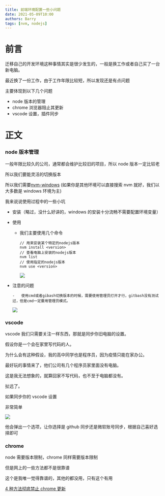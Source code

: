 ```yaml
---
title: 前端环境配置一些小问题
date: 2021-05-09T10:00
authors: Barry
tags: [nvm, nodejs]
---
```


# 前言

迁移自己的开发环境这种事情其实是很少发生的，一般是换工作或者自己买了一台新电脑。

最近换了一份工作，由于工作年限比较短，所以发现还是有点问题

主要体现到以下几个问题

- node 版本的管理
- chrome 浏览器阻止其更新
- vscode 设置，插件同步

<!--truncate-->

# 正文

### node 版本管理

一般年限比较久的公司，通常都会维护比较旧的项目，所以 node 版本一定比较老

所以我们要能灵活的切换版本

所以我们需要[nvm-windows](https://github.com/coreybutler/nvm-windows) (如果你是其他环境可以直接搜索 nvm 就好，我们以大多数是 windows 环境为主)

我来说说使用过程中的一些小坑

- 安装（略过，没什么好讲的，windows 的安装十分流畅不需要配置环境变量）

- 使用

  - 我们主要使用几个命令

    ```
    // 用来安装某个特定的nodejs版本
    nvm install <version>
    // 查看电脑上安装的nodejs版本
    nvm list
    // 使用指定的nodejs版本
    nvm use <version>
    ```

    ![](https://files.catbox.moe/886j7j.png)

- 注意的问题

      -   使用cmd或者gibash切换版本的时候，需要使用管理员打开才行，gitbash没有测试过，但是cmd一定要用管理员模式。

  ![](https://files.catbox.moe/8e8z7i.png)

### vscode

vscode 我们只需要关注一样东西，那就是同步你旧电脑的设置。

假设你是一个会在家里写代码的人。

为什么会有这种假设，我的高中同学也是程序员，因为疫情只能在家办公。

最好玩的事情来了，他们公司有几个程序员家里面没有电脑。

这是我无法想象的，就算回家不写代码，也不至于电脑都没有。

扯远了。

如果同步你的 vscode 设置

非常简单

![](https://files.catbox.moe/dvikvf.png)

他会弹出一个选项，让你选择是 github 同步还是微软账号同步，根据自己喜好选择即可

### chrome

node 需要版本限制，chrome 同样需要版本限制

但是网上的一些方法都不是很靠谱

这个是我唯一觉得靠谱的，其他的都没用，只有这个有用

[4 种方法彻底禁止 chrome 更新](https://zh.wikihow.com/%E5%BD%BB%E5%BA%95%E7%A6%81%E7%94%A8%E8%B0%B7%E6%AD%8CChrome%E6%9B%B4%E6%96%B0)
